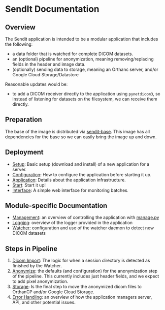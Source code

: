 # SendIt Documentation

## Overview
The Sendit application is intended to be a modular application that includes the following:

 - a data folder that is watched for complete DICOM datasets.
 - an (optional) pipeline for anonymization, meaning removing/replacing fields in the header and image data.
 - (optionally) sending data to storage, meaning an Orthanc server, and/or Google Cloud Storage/Datastore

Reasonable updates would be:

 - to add a DICOM receiver directly to the application using `pynetdicom3`, so instead of listening for datasets on the filesystem, we can receive them directly.

## Preparation
The base of the image is distributed via [sendit-base](scripts/docker/README.md). This image has all dependencies for the base so we can easily bring the image up and down.

## Deployment

 - [Setup](setup.md): Basic setup (download and install) of a new application for a server.
 - [Configuration](config.md): How to configure the application before starting it up.
 - [Application](application.md): Details about the application infrastructure.
 - [Start](start.md): Start it up!
 - [Interface](interface.md): A simple web interface for monitoring batches.

## Module-specific Documentation

 - [Management](manager.md): an overview of controlling the application with [manage.py](../manage.py)
 - [Logging](logging.md): overview of the logger provided in the application
 - [Watcher](watcher.md): configuration and use of the watcher daemon to detect new DICOM datasets


## Steps in Pipeline
 1. [Dicom Import](dicom_import.md): The logic for when a session directory is detected as finished by the Watcher.
 2. [Anonymize](anonymize.md): the defaults (and configuration) for the anonymization step of the pipeline. This currently includes just header fields, and we expect to add pixel anonymization.
 3. [Storage](storage.md): Is the final step to move the anonymized dicom files to OrthanCP and/or Google Cloud Storage.
 4. [Error Handling](errors.md): an overview of how the application managers server, API, and other potential issues.
